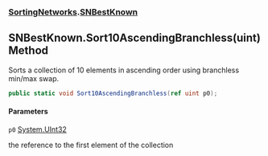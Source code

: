 ### [SortingNetworks](SortingNetworks.md 'SortingNetworks').[SNBestKnown](SortingNetworks.SNBestKnown.md 'SortingNetworks.SNBestKnown')

## SNBestKnown.Sort10AscendingBranchless(uint) Method

Sorts a collection of 10 elements in ascending order using branchless min/max swap.

```csharp
public static void Sort10AscendingBranchless(ref uint p0);
```
#### Parameters

<a name='SortingNetworks.SNBestKnown.Sort10AscendingBranchless(uint).p0'></a>

`p0` [System.UInt32](https://docs.microsoft.com/en-us/dotnet/api/System.UInt32 'System.UInt32')

the reference to the first element of the collection